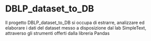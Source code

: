 # DBLP_dataset_to_DB

Il progetto DBLP_dataset_to_DB si occupa di estrarre, analizzare ed elaborare i dati del dataset messo a disposizione dal lab SimpleText, attraverso gli strumenti offerti dalla libreria Pandas
